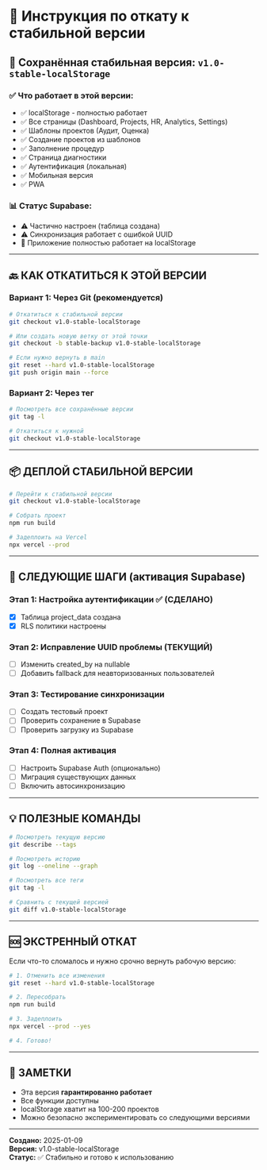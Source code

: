# 🔄 Инструкция по откату к стабильной версии

## 📌 Сохранённая стабильная версия: `v1.0-stable-localStorage`

### ✅ Что работает в этой версии:
- ✅ localStorage - полностью работает
- ✅ Все страницы (Dashboard, Projects, HR, Analytics, Settings)
- ✅ Шаблоны проектов (Аудит, Оценка)
- ✅ Создание проектов из шаблонов
- ✅ Заполнение процедур
- ✅ Страница диагностики
- ✅ Аутентификация (локальная)
- ✅ Мобильная версия
- ✅ PWA

### 📊 Статус Supabase:
- ⚠️ Частично настроен (таблица создана)
- ⚠️ Синхронизация работает с ошибкой UUID
- 💾 Приложение полностью работает на localStorage

---

## 🔙 КАК ОТКАТИТЬСЯ К ЭТОЙ ВЕРСИИ

### Вариант 1: Через Git (рекомендуется)

```bash
# Откатиться к стабильной версии
git checkout v1.0-stable-localStorage

# Или создать новую ветку от этой точки
git checkout -b stable-backup v1.0-stable-localStorage

# Если нужно вернуть в main
git reset --hard v1.0-stable-localStorage
git push origin main --force
```

### Вариант 2: Через тег

```bash
# Посмотреть все сохранённые версии
git tag -l

# Откатиться к нужной
git checkout v1.0-stable-localStorage
```

---

## 📦 ДЕПЛОЙ СТАБИЛЬНОЙ ВЕРСИИ

```bash
# Перейти к стабильной версии
git checkout v1.0-stable-localStorage

# Собрать проект
npm run build

# Задеплоить на Vercel
npx vercel --prod
```

---

## 🎯 СЛЕДУЮЩИЕ ШАГИ (активация Supabase)

### Этап 1: Настройка аутентификации ✅ (СДЕЛАНО)
- [x] Таблица project_data создана
- [x] RLS политики настроены

### Этап 2: Исправление UUID проблемы (ТЕКУЩИЙ)
- [ ] Изменить created_by на nullable
- [ ] Добавить fallback для неавторизованных пользователей

### Этап 3: Тестирование синхронизации
- [ ] Создать тестовый проект
- [ ] Проверить сохранение в Supabase
- [ ] Проверить загрузку из Supabase

### Этап 4: Полная активация
- [ ] Настроить Supabase Auth (опционально)
- [ ] Миграция существующих данных
- [ ] Включить автосинхронизацию

---

## 💡 ПОЛЕЗНЫЕ КОМАНДЫ

```bash
# Посмотреть текущую версию
git describe --tags

# Посмотреть историю
git log --oneline --graph

# Посмотреть все теги
git tag -l

# Сравнить с текущей версией
git diff v1.0-stable-localStorage
```

---

## 🆘 ЭКСТРЕННЫЙ ОТКАТ

Если что-то сломалось и нужно срочно вернуть рабочую версию:

```bash
# 1. Отменить все изменения
git reset --hard v1.0-stable-localStorage

# 2. Пересобрать
npm run build

# 3. Задеплоить
npx vercel --prod --yes

# 4. Готово!
```

---

## 📝 ЗАМЕТКИ

- Эта версия **гарантированно работает**
- Все функции доступны
- localStorage хватит на 100-200 проектов
- Можно безопасно экспериментировать со следующими версиями

---

**Создано:** 2025-01-09  
**Версия:** v1.0-stable-localStorage  
**Статус:** ✅ Стабильно и готово к использованию

